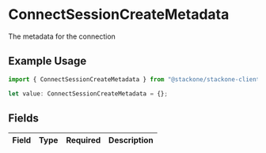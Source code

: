 # ConnectSessionCreateMetadata

The metadata for the connection

## Example Usage

```typescript
import { ConnectSessionCreateMetadata } from "@stackone/stackone-client-ts/sdk/models/shared";

let value: ConnectSessionCreateMetadata = {};
```

## Fields

| Field       | Type        | Required    | Description |
| ----------- | ----------- | ----------- | ----------- |